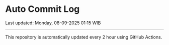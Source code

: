 # Auto Commit Log

Last updated: Monday, 08-09-2025 01:15 WIB

---

This repository is automatically updated every 2 hour using GitHub Actions.

